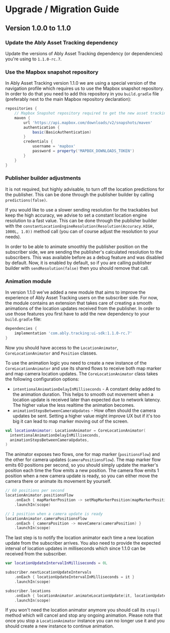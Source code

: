 # Upgrade / Migration Guide

## Version 1.0.0 to 1.1.0

### Update the Ably Asset Tracking dependency

Update the versions of Ably Asset Tracking dependency (or dependencies) you're using to `1.1.0-rc.7`.

### Use the Mapbox snapshot repository

In Ably Asset Tracking version 1.1.0 we are using a special version of the navigation profile which requires us to use the Mapbox snapshot repository. In order to do that you need to add this repository in you `build.gradle` file (preferably next to the main Mapbox repository declaration):

```groovy
repositories {
    // Mapbox Snapshot repository required to get the new asset tracking navigation profile.
    maven {
        url 'https://api.mapbox.com/downloads/v2/snapshots/maven'
        authentication {
            basic(BasicAuthentication)
        }
        credentials {
            username = 'mapbox'
            password = property('MAPBOX_DOWNLOADS_TOKEN')
        }
    }
}
```

### Publisher builder adjustments

It is not required, but highly advisable, to turn off the location predictions for the publisher. This can be done through the publisher builder by calling `predictions(false)`.

If you would like to use a slower sending resolution for the trackables but keep the high accuracy, we advise to set a constant location engine resolution to a fast value. This can be done through the publisher builder with the `constantLocationEngineResolution(Resolution(Accuracy.HIGH, 1000L, 1.0))` method call (you can of course adjust the resolution to your needs).

In order to be able to animate smoothly the publisher position on the subscriber side, we are sending the publisher's calculated resolution to the subscribers. This was available before as a debug feature and was disabled by default. Now, it is enabled by default, so if you are calling publisher builder with `sendResolution(false)` then you should remove that call.

### Animation module

In version 1.1.0 we've added a new module that aims to improve the experience of Ably Asset Tracking users on the subscriber side. For now, the module contains an extension that takes care of creating a smooth animations of the location updates received from the publisher. In order to use those features you first have to add the new dependency to your `build.gradle` file:

```groovy
dependencies {
    implementation 'com.ably.tracking:ui-sdk:1.1.0-rc.7'
}
```

Now you should have access to the `LocationAnimator`, `CoreLocationAnimator` and `Position` classes.

To use the animation logic you need to create a new instance of the `CoreLocationAnimator` and use its shared flows to receive both map marker and map camera location updates.
The `CoreLocationAnimator` class takes the following configuration options:

- `intentionalAnimationDelayInMilliseconds` - A constant delay added to the animation duration. This helps to smooth out movement when a location update is received later than expected due to network latency.
  The higher value the less realtime the animation becomes.
- `animationStepsBetweenCameraUpdates` - How often should the camera updates be sent. Setting a higher value might improve UX but if it's too big it can lead to map marker moving out of the screen.

```kotlin
val locationAnimator: LocationAnimator = CoreLocationAnimator(
  intentionalAnimationDelayInMilliseconds,
  animationStepsBetweenCameraUpdates,
)
```

The animator exposes two flows, one for map marker (`positionsFlow`) and the other for camera updates (`cameraPositionsFlow`).
The map marker flow emits 60 positions per second, so you should simply update the marker's position each time the flow emits a new position.
The camera flow emits 1 position when a new camera update is ready, so you can either move the camera there or animate its movement by yourself.

```kotlin
// 60 positions per second
locationAnimator.positionsFlow
    .onEach { mapMarkerPosition -> setMapMarkerPosition(mapMarkerPosition) }
    .launchIn(scope)

// 1 position when a camera update is ready
locationAnimator.cameraPositionsFlow
    .onEach { cameraPosition -> moveCamera(cameraPosition) }
    .launchIn(scope)
```

The last step is to notify the location animator each time a new location update from the subscriber arrives. You also need to provide the expected interval of location updates in milliseconds which since 1.1.0 can be received from the subscriber.

```kotlin
var locationUpdateIntervalInMilliseconds = 0L

subscriber.nextLocationUpdateIntervals
    .onEach { locationUpdateIntervalInMilliseconds = it }
    .launchIn(scope)

subscriber.locations
    .onEach { locationAnimator.animateLocationUpdate(it, locationUpdateIntervalInMilliseconds) }
    .launchIn(scope)
```

If you won't need the location animator anymore you should call its `stop()` method which will cancel and stop any ongoing animation. Please note that once you stop a `LocationAnimator` instance you can no longer use it and you should create a new instance to continue animation.

